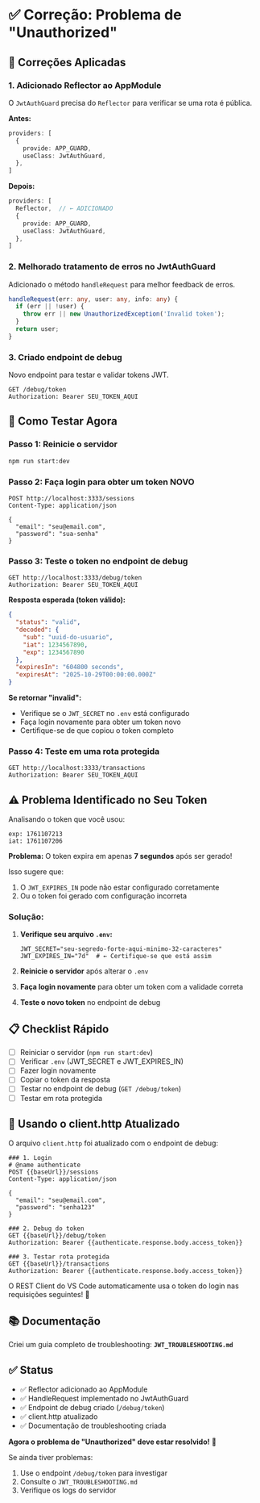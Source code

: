 # ✅ Correção: Problema de "Unauthorized"

## 🔧 Correções Aplicadas

### 1. **Adicionado Reflector ao AppModule**
O `JwtAuthGuard` precisa do `Reflector` para verificar se uma rota é pública.

**Antes:**
```typescript
providers: [
  {
    provide: APP_GUARD,
    useClass: JwtAuthGuard,
  },
]
```

**Depois:**
```typescript
providers: [
  Reflector,  // ← ADICIONADO
  {
    provide: APP_GUARD,
    useClass: JwtAuthGuard,
  },
]
```

### 2. **Melhorado tratamento de erros no JwtAuthGuard**
Adicionado o método `handleRequest` para melhor feedback de erros.

```typescript
handleRequest(err: any, user: any, info: any) {
  if (err || !user) {
    throw err || new UnauthorizedException('Invalid token');
  }
  return user;
}
```

### 3. **Criado endpoint de debug**
Novo endpoint para testar e validar tokens JWT.

```http
GET /debug/token
Authorization: Bearer SEU_TOKEN_AQUI
```

## 🧪 Como Testar Agora

### Passo 1: Reinicie o servidor
```bash
npm run start:dev
```

### Passo 2: Faça login para obter um token NOVO
```http
POST http://localhost:3333/sessions
Content-Type: application/json

{
  "email": "seu@email.com",
  "password": "sua-senha"
}
```

### Passo 3: Teste o token no endpoint de debug
```http
GET http://localhost:3333/debug/token
Authorization: Bearer SEU_TOKEN_AQUI
```

**Resposta esperada (token válido):**
```json
{
  "status": "valid",
  "decoded": {
    "sub": "uuid-do-usuario",
    "iat": 1234567890,
    "exp": 1234567890
  },
  "expiresIn": "604800 seconds",
  "expiresAt": "2025-10-29T00:00:00.000Z"
}
```

**Se retornar "invalid":**
- Verifique se o `JWT_SECRET` no `.env` está configurado
- Faça login novamente para obter um token novo
- Certifique-se de que copiou o token completo

### Passo 4: Teste em uma rota protegida
```http
GET http://localhost:3333/transactions
Authorization: Bearer SEU_TOKEN_AQUI
```

## ⚠️ Problema Identificado no Seu Token

Analisando o token que você usou:
```
exp: 1761107213
iat: 1761107206
```

**Problema:** O token expira em apenas **7 segundos** após ser gerado!

Isso sugere que:
1. O `JWT_EXPIRES_IN` pode não estar configurado corretamente
2. Ou o token foi gerado com configuração incorreta

### Solução:

1. **Verifique seu arquivo `.env`:**
   ```env
   JWT_SECRET="seu-segredo-forte-aqui-minimo-32-caracteres"
   JWT_EXPIRES_IN="7d"  # ← Certifique-se que está assim
   ```

2. **Reinicie o servidor** após alterar o `.env`

3. **Faça login novamente** para obter um token com a validade correta

4. **Teste o novo token** no endpoint de debug

## 📋 Checklist Rápido

- [ ] Reiniciar o servidor (`npm run start:dev`)
- [ ] Verificar `.env` (JWT_SECRET e JWT_EXPIRES_IN)
- [ ] Fazer login novamente
- [ ] Copiar o token da resposta
- [ ] Testar no endpoint de debug (`GET /debug/token`)
- [ ] Testar em rota protegida

## 🎯 Usando o client.http Atualizado

O arquivo `client.http` foi atualizado com o endpoint de debug:

```http
### 1. Login
# @name authenticate
POST {{baseUrl}}/sessions
Content-Type: application/json

{
  "email": "seu@email.com",
  "password": "senha123"
}

### 2. Debug do token
GET {{baseUrl}}/debug/token
Authorization: Bearer {{authenticate.response.body.access_token}}

### 3. Testar rota protegida
GET {{baseUrl}}/transactions
Authorization: Bearer {{authenticate.response.body.access_token}}
```

O REST Client do VS Code automaticamente usa o token do login nas requisições seguintes! 🎉

## 📚 Documentação

Criei um guia completo de troubleshooting: **`JWT_TROUBLESHOOTING.md`**

## ✅ Status

- ✅ Reflector adicionado ao AppModule
- ✅ HandleRequest implementado no JwtAuthGuard  
- ✅ Endpoint de debug criado (`/debug/token`)
- ✅ client.http atualizado
- ✅ Documentação de troubleshooting criada

**Agora o problema de "Unauthorized" deve estar resolvido!** 🚀

Se ainda tiver problemas:
1. Use o endpoint `/debug/token` para investigar
2. Consulte o `JWT_TROUBLESHOOTING.md`
3. Verifique os logs do servidor

